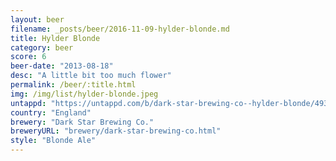 ```yaml
---
layout: beer
filename: _posts/beer/2016-11-09-hylder-blonde.md
title: Hylder Blonde
category: beer
score: 6
beer-date: "2013-08-18"
desc: "A little bit too much flower"
permalink: /beer/:title.html
img: /img/list/hylder-blonde.jpeg
untappd: "https://untappd.com/b/dark-star-brewing-co--hylder-blonde/49330"
country: "England"
brewery: "Dark Star Brewing Co."
breweryURL: "brewery/dark-star-brewing-co.html"
style: "Blonde Ale"
---
```

